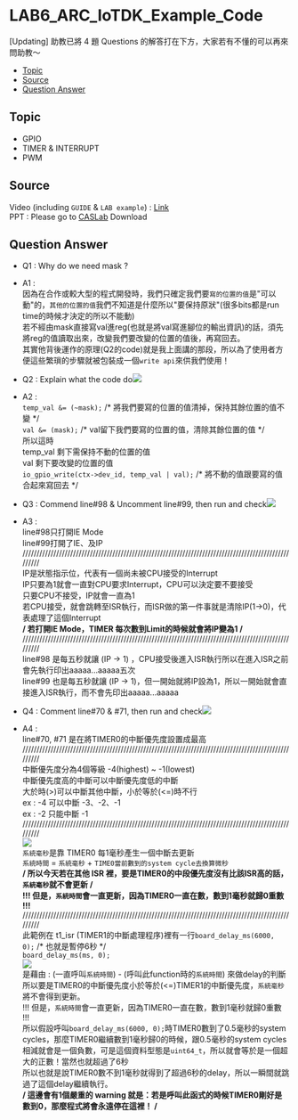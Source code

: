 # LAB6_ARC_IoTDK_Example_Code
[Updating] 助教已將 4 題 Questions 的解答打在下方，大家若有不懂的可以再來問助教～
* [Topic](#topic)
* [Source](#source)
* [Question Answer](#question-answer)
## Topic
* GPIO
* TIMER & INTERRUPT
* PWM
## Source
Video (including `GUIDE` & `LAB example`) : [Link](https://www.youtube.com/playlist?list=PLtOgiVU90A6_jJ7KYYybvQ1WFFaivElLi)  
PPT : Please go to [CASLab](https://caslab.ee.ncku.edu.tw/dokuwiki/course:co:109) Download
## Question Answer
* Q1 : Why do we need mask ?
* A1 :  
因為在合作或較大型的程式開發時，我們只確定我們要`寫的位置的值`是"可以動"的，`其他的位置的值`我們不知道是什麼所以"要保持原狀"(很多bits都是run time的時候才決定的所以不能動)  
若不經由mask直接寫val進reg(也就是將val寫進腳位的輸出資訊)的話，須先將reg的值讀取出來，改變我們要改變的位置的值後，再寫回去。  
其實他背後運作的原理(Q2的code)就是我上面講的那段，所以為了使用者方便這些繁瑣的步驟就被包裝成一個`write api`來供我們使用！  
  
* Q2 : Explain what the code do![](https://i.imgur.com/hIDovxP.png)
* A2 :  
`temp_val &= (~mask);` /\* 將我們要寫的位置的值清掉，保持其餘位置的值不變 \*/  
`val &= (mask);` /\* val留下我們要寫的位置的值，清除其餘位置的值 \*/  
所以這時  
temp_val 剩下需保持不動的位置的值  
val 剩下要改變的位置的值  
`io_gpio_write(ctx->dev_id, temp_val | val);` /\* 將不動的值跟要寫的值合起來寫回去 \*/  
  
* Q3 : Commend line#98 & Uncomment line#99, then run and check![](https://i.imgur.com/P8f2Ea5.png)
* A3 :  
line#98只打開IE Mode  
line#99打開了IE、及IP  
/////////////////////////////////////////////////////////////////////////////////////////////////////  
IP是狀態指示位，代表有一個尚未被CPU接受的Interrupt  
IP只要為1就會一直對CPU要求Interrupt，CPU可以決定要不要接受  
只要CPU不接受，IP就會一直為1  
若CPU接受，就會跳轉至ISR執行，而ISR做的第一件事就是清除IP(1->0)，代表處理了這個Interrupt  
**/ 若打開IE Mode，TIMER 每次數到Limit的時候就會將IP變為1 /**  
/////////////////////////////////////////////////////////////////////////////////////////////////////  
line#98 是每五秒就讓 (IP -> 1) ，CPU接受後進入ISR執行所以在進入ISR之前會先執行印出aaaaa...aaaaa五次  
line#99 也是每五秒就讓 (IP -> 1)，但一開始就將IP設為1，所以一開始就會直接進入ISR執行，而不會先印出aaaaa...aaaaa  
  
* Q4 : Comment line#70 & #71, then run and check![](https://i.imgur.com/wFmpvKM.png)
* A4 :  
line#70, #71 是在將TIMER0的中斷優先度設置成最高  
/////////////////////////////////////////////////////////////////////////////////////////////////////  
中斷優先度分為4個等級 -4(highest) ~ -1(lowest)  
中斷優先度高的中斷可以中斷優先度低的中斷  
大於時(>)可以中斷其他中斷，小於等於(<=)時不行  
ex : -4 可以中斷 -3、-2、-1  
ex : -2 只能中斷 -1  
/////////////////////////////////////////////////////////////////////////////////////////////////////  
![](https://i.imgur.com/sY05d3o.png)  
`系統毫秒`是靠 TIMER0 每1毫秒產生一個中斷去更新  
`系統時間` = `系統毫秒` + `TIME0當前數到的system cycle去換算微秒`  
**/ 所以今天若在其他 ISR 裡，要是TIMER0的中段優先度沒有比該ISR高的話，`系統毫秒`就不會更新 /**  
**!!! 但是，`系統時間`會一直更新，因為TIMER0一直在數，數到1毫秒就歸0重數 !!!**  
/////////////////////////////////////////////////////////////////////////////////////////////////////  
此範例在 t1_isr (TIMER1的中斷處理程序)裡有一行`board_delay_ms(6000, 0);` /\* 也就是暫停6秒 \*/  
`board_delay_ms(ms, 0);`   
![](https://i.imgur.com/2brGt5q.png)  
是藉由 : (一直呼叫`系統時間`) - (呼叫此function時的`系統時間`) 來做delay的判斷  
所以要是TIMER0的中斷優先度小於等於(<=)TIMER1的中斷優先度，`系統毫秒`將不會得到更新。  
!!! 但是，`系統時間`會一直更新，因為TIMER0一直在數，數到1毫秒就歸0重數 !!!  
所以假設呼叫`board_delay_ms(6000, 0);`時TIMER0數到了0.5毫秒的system cycles，那麼TIMER0繼續數到1毫秒歸0的時候，跟0.5毫秒的system cycles相減就會是一個負數，可是這個資料型態是`uint64_t`，所以就會等於是一個超大的正數！當然也就超過了6秒  
所以也就是說TIMER0數不到1毫秒就得到了超過6秒的delay，所以一瞬間就跳過了這個delay繼續執行。  
**/ 這邊會有1個嚴重的 warning 就是：若是呼叫此函式的時候TIMER0剛好是數到0，那麼程式將會永遠停在這裡！ /**  
